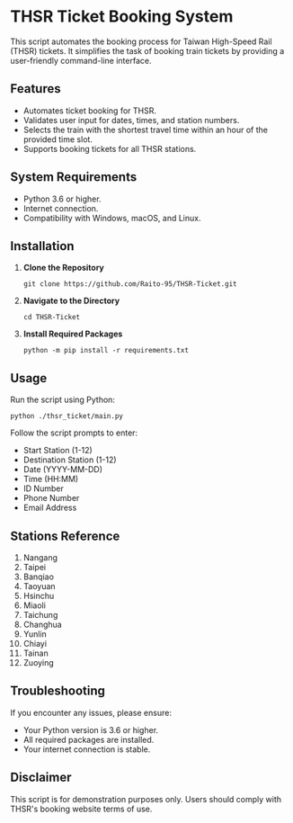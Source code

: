 # THSR Ticket Booking System

This script automates the booking process for Taiwan High-Speed Rail (THSR) tickets. It simplifies the task of booking train tickets by providing a user-friendly command-line interface.

## Features

- Automates ticket booking for THSR.
- Validates user input for dates, times, and station numbers.
- Selects the train with the shortest travel time within an hour of the provided time slot.
- Supports booking tickets for all THSR stations.

## System Requirements

- Python 3.6 or higher.
- Internet connection.
- Compatibility with Windows, macOS, and Linux.

## Installation

1. **Clone the Repository**
   ```shell
   git clone https://github.com/Raito-95/THSR-Ticket.git
   ```
2. **Navigate to the Directory** 
   ```shell
   cd THSR-Ticket
   ```
3. **Install Required Packages** 
   ```shell
   python -m pip install -r requirements.txt
   ```

## Usage

Run the script using Python:
   ```shell
   python ./thsr_ticket/main.py
   ```
Follow the script prompts to enter:

* Start Station (1-12)
* Destination Station (1-12)
* Date (YYYY-MM-DD)
* Time (HH:MM)
* ID Number
* Phone Number
* Email Address

## Stations Reference

1. Nangang
2. Taipei
3. Banqiao
4. Taoyuan
5. Hsinchu
6. Miaoli
7. Taichung
8. Changhua
9. Yunlin
10. Chiayi
11. Tainan
12. Zuoying

## Troubleshooting

If you encounter any issues, please ensure:

* Your Python version is 3.6 or higher.
* All required packages are installed.
* Your internet connection is stable.

## Disclaimer
This script is for demonstration purposes only. Users should comply with THSR's booking website terms of use.